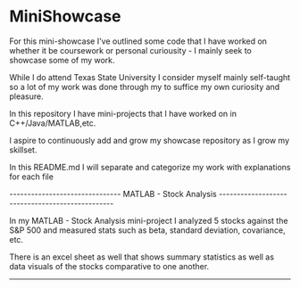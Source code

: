 # MiniShowcase
For this mini-showcase I've outlined some code that I have worked on whether it be coursework or personal curiousity - 
I mainly seek to showcase some of my work.

While I do attend Texas State University I consider myself mainly self-taught so a lot of my work was done through my to suffice my own curiosity and pleasure.

In this repository I have mini-projects that I have worked on in C++/Java/MATLAB,etc.

I aspire to continuously add and grow my showcase repository as I grow my skillset.

In this README.md I will separate and categorize my work with explanations for each file

------------------------------- MATLAB - Stock Analysis ------------------------------------------------

In my MATLAB - Stock Analysis mini-project I analyzed 5 stocks against the S&P 500 and measured stats such as beta, standard deviation, covariance, etc.

There is an excel sheet as well that shows summary statistics as well as data visuals of the stocks comparative to one another.

---------------------------------------------------------------------------------------------------------
